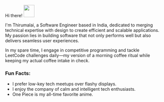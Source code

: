 Hi there! <img src="https://imgs.search.brave.com/9A2JdPKx8ACikwaBMv9uRv8H0xEqFEDSKF3tPF95LF4/rs:fit:860:0:0:0/g:ce/aHR0cHM6Ly9tZWRp/YTMuZ2lwaHkuY29t/L21lZGlhL2Y0VjJt/cXZ2MHdUOW0vMjAw/LmdpZj9jaWQ9Nzkw/Yjc2MTFyZGEwNGps/Y3R5OTV1MXoxYjJo/Mmt1eDlwYXF0ZnRl/MW02Y3VxZWg4JmVw/PXYxX2dpZnNfc2Vh/cmNoJnJpZD0yMDAu/Z2lmJmN0PWc.gif" width="35" height="40"/>

I'm Thirumalai, a Software Engineer based in India, dedicated to merging technical expertise with design to create efficient and scalable applications. My passion lies in building software that not only performs well but also delivers seamless user experiences.

In my spare time, I engage in competitive programming and tackle LeetCode challenges daily—my version of a morning coffee ritual while keeping my actual coffee intake in check.

### **Fun Facts:**
- I prefer low-key tech meetups over flashy displays.
- I enjoy the company of calm and intelligent tech enthusiasts.
- One Piece is my all-time favorite anime.
